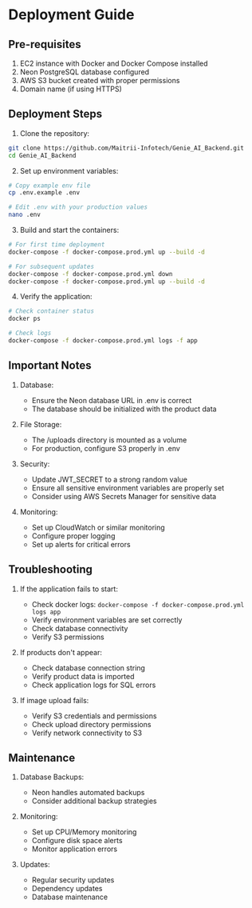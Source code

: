 # Deployment Guide

## Pre-requisites
1. EC2 instance with Docker and Docker Compose installed
2. Neon PostgreSQL database configured
3. AWS S3 bucket created with proper permissions
4. Domain name (if using HTTPS)

## Deployment Steps

1. Clone the repository:
```bash
git clone https://github.com/Maitrii-Infotech/Genie_AI_Backend.git
cd Genie_AI_Backend
```

2. Set up environment variables:
```bash
# Copy example env file
cp .env.example .env

# Edit .env with your production values
nano .env
```

3. Build and start the containers:
```bash
# For first time deployment
docker-compose -f docker-compose.prod.yml up --build -d

# For subsequent updates
docker-compose -f docker-compose.prod.yml down
docker-compose -f docker-compose.prod.yml up --build -d
```

4. Verify the application:
```bash
# Check container status
docker ps

# Check logs
docker-compose -f docker-compose.prod.yml logs -f app
```

## Important Notes

1. Database:
   - Ensure the Neon database URL in .env is correct
   - The database should be initialized with the product data

2. File Storage:
   - The /uploads directory is mounted as a volume
   - For production, configure S3 properly in .env

3. Security:
   - Update JWT_SECRET to a strong random value
   - Ensure all sensitive environment variables are properly set
   - Consider using AWS Secrets Manager for sensitive data

4. Monitoring:
   - Set up CloudWatch or similar monitoring
   - Configure proper logging
   - Set up alerts for critical errors

## Troubleshooting

1. If the application fails to start:
   - Check docker logs: `docker-compose -f docker-compose.prod.yml logs app`
   - Verify environment variables are set correctly
   - Check database connectivity
   - Verify S3 permissions

2. If products don't appear:
   - Check database connection string
   - Verify product data is imported
   - Check application logs for SQL errors

3. If image upload fails:
   - Verify S3 credentials and permissions
   - Check upload directory permissions
   - Verify network connectivity to S3

## Maintenance

1. Database Backups:
   - Neon handles automated backups
   - Consider additional backup strategies

2. Monitoring:
   - Set up CPU/Memory monitoring
   - Configure disk space alerts
   - Monitor application errors

3. Updates:
   - Regular security updates
   - Dependency updates
   - Database maintenance